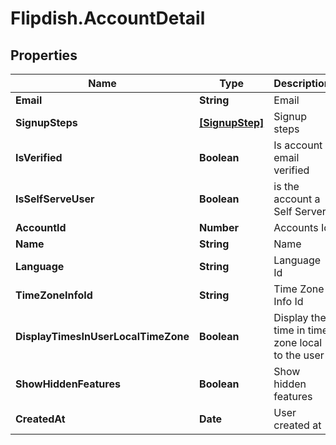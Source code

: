 # Flipdish.AccountDetail

## Properties

Name | Type | Description | Notes
------------ | ------------- | ------------- | -------------
**Email** | **String** | Email | [optional] 
**SignupSteps** | [**[SignupStep]**](SignupStep.md) | Signup steps | [optional] 
**IsVerified** | **Boolean** | Is account email verified | [optional] 
**IsSelfServeUser** | **Boolean** | is the account a Self Server | [optional] 
**AccountId** | **Number** | Accounts Id | [optional] 
**Name** | **String** | Name | [optional] 
**Language** | **String** | Language Id | [optional] 
**TimeZoneInfoId** | **String** | Time Zone Info Id | [optional] 
**DisplayTimesInUserLocalTimeZone** | **Boolean** | Display the time in time zone local to the user | [optional] 
**ShowHiddenFeatures** | **Boolean** | Show hidden features | [optional] 
**CreatedAt** | **Date** | User created at | [optional] 


